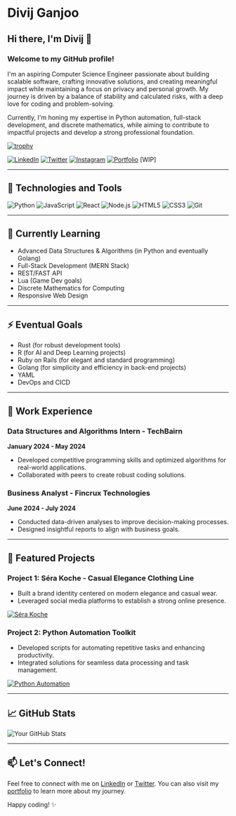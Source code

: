 # Divij Ganjoo

## Hi there, I'm Divij 👋

### Welcome to my GitHub profile! 
I'm an aspiring Computer Science Engineer passionate about building scalable software, crafting innovative solutions, and creating meaningful impact while maintaining a focus on privacy and personal growth. My journey is driven by a balance of stability and calculated risks, with a deep love for coding and problem-solving.

Currently, I'm honing my expertise in Python automation, full-stack development, and discrete mathematics, while aiming to contribute to impactful projects and develop a strong professional foundation.

[![trophy](https://github-profile-trophy.vercel.app/?username=divijg19&theme=onedark)](https://github.com/divijg19/github-profile-trophy)

[![LinkedIn](https://img.shields.io/badge/LinkedIn-Connect-blue)](https://www.linkedin.com/in/divij-ganjoo-18a03124b/)
[![Twitter](https://img.shields.io/badge/Twitter-Follow-black)](https://twitter.com/divij_597)
[![Instagram](https://img.shields.io/badge/Instagram-Follow-red)](https://www.instagram.com/d.vij_597/)
[![Portfolio](https://img.shields.io/badge/Portfolio-Visit-brightgreen)](https://sites.google.com/view/divij-ganjoo/home) [WIP]

---

## 🚀 Technologies and Tools

![Python](https://img.shields.io/badge/-Python-blue?style=flat-square&logo=python)
![JavaScript](https://img.shields.io/badge/-JavaScript-black?style=flat-square&logo=javascript)
![React](https://img.shields.io/badge/-React-blue?style=flat-square&logo=react)
![Node.js](https://img.shields.io/badge/-Node.js-green?style=flat-square&logo=node.js)
![HTML5](https://img.shields.io/badge/-HTML5-orange?style=flat-square&logo=html5)
![CSS3](https://img.shields.io/badge/-CSS3-purple?style=flat-square&logo=css3)
![Git](https://img.shields.io/badge/-Git-black?style=flat-square&logo=git)

---

## 🌱 Currently Learning

- Advanced Data Structures & Algorithms (in Python and eventually Golang)
- Full-Stack Development (MERN Stack)
- REST/FAST API
- Lua (Game Dev goals)
- Discrete Mathematics for Computing
- Responsive Web Design

---

## ⚡ Eventual Goals

- Rust (for robust development tools)
- R (for AI and Deep Learning projects)
- Ruby on Rails (for elegant and standard programming)
- Golang (for simplicity and efficiency in back-end projects)
- YAML
- DevOps and CICD

---

## 💼 Work Experience

### Data Structures and Algorithms Intern - TechBairn
**January 2024 - May 2024**
- Developed competitive programming skills and optimized algorithms for real-world applications.
- Collaborated with peers to create robust coding solutions.

### Business Analyst - Fincrux Technologies
**June 2024 - July 2024**
- Conducted data-driven analyses to improve decision-making processes.
- Designed insightful reports to align with business goals.

---

## 🌟 Featured Projects

### Project 1: Séra Koche - Casual Elegance Clothing Line
- Built a brand identity centered on modern elegance and casual wear.
- Leveraged social media platforms to establish a strong online presence. 

[![Séra Koche](https://via.placeholder.com/300)](https://github.com/divijg19/project-sera-koche)

### Project 2: Python Automation Toolkit
- Developed scripts for automating repetitive tasks and enhancing productivity.
- Integrated solutions for seamless data processing and task management.

[![Python Automation](https://via.placeholder.com/300)](https://github.com/divijg19/project-automation-toolkit)

---

## 📈 GitHub Stats

![Your GitHub Stats](https://github-readme-stats.vercel.app/api?username=divijg19&show_icons=true&hide_title=true&hide=prs&count_private=true&theme=radical)

---

## 📫 Let's Connect!

Feel free to connect with me on [LinkedIn](https://www.linkedin.com/in/divij-ganjoo-18a03124b/) or [Twitter](https://twitter.com/divij_597). You can also visit my [portfolio](https://sites.google.com/view/divij-ganjoo/home) to learn more about my journey.

Happy coding! ✨

<!---
divijg19/divijg19 is a ✨ special ✨ repository because its `README.md` (this file) appears on your GitHub profile.
You can click the Preview link to take a look at your changes.
--->
